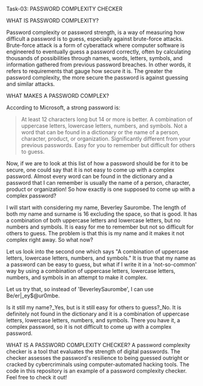 Task-03: PASSWORD COMPLEXITY CHECKER

WHAT IS PASSWORD COMPLEXITY?

Password complexity or  password strength, is a way of measuring how difficult a password is to guess, especially against brute-force attacks. 
Brute-force attack is a form of cyberattack where computer software is engineered to eventually guess a password correctly, often by calculating thousands of possibilities through names, words, letters, symbols, and information gathered from previous password breaches. 
In other words, it refers to requirements that gauge how secure it is. 
The greater the password complexity, the more secure the password is against guessing and similar attacks. 

WHAT MAKES A PASSWORD COMPLEX?

According to Microsoft, a strong password is:
>At least 12 characters long but 14 or more is better.
>A combination of uppercase letters, lowercase letters, numbers, and symbols.
>Not a word that can be found in a dictionary or the name of a person, character, product, or organization.
>Significantly different from your previous passwords.
>Easy for you to remember but difficult for others to guess.

Now, if we are to look at this list of how a password should be for it to be secure, one could say that it is not easy to come up with a complex password. 
Almost every word can be found in the dictionary and a password that I can remember is usually the name of a person, character, product or organization! So how exactly is one supposed to come up with a complex password?

I will start with considering my name, Beverley Saurombe. 
The length of both my name and surname is 16 excluding the space, so that is good. 
It has a combination of both uppercase letters and lowercase letters, but no numbers and symbols.
It is easy for me to remember but not so difficult for others to guess. 
The problem is that this is my name and it makes it not complex right away. So what now?

Let us look into the second one which says "A combination of uppercase letters, lowercase letters, numbers, and symbols."
It is true that my name as a password can be easy to guess, but what if I write it in a 'not-so-common' way by using a combination of uppercase letters, lowercase letters, numbers, and symbols in an attempt to make it complex.

Let us try that, so instead of 'BeverleySaurombe', I can use Be\/er|_ey$@ur0mbe.

Is it still my name?_Yes, but is it still easy for others to guess?_No. 
It is definitely not found in the dictionary and it is a combination of uppercase letters, lowercase letters, numbers, and symbols. There you have it, a complex password, so it is not difficult to come up with a complex password.

WHAT IS A PASSWORD COMPLEXITY CHECKER?
A password complexity checker is a tool that evaluates the strength of digital passwords. The checker assesses the password's resilience to being guessed outright or cracked by cybercriminals using computer-automated hacking tools.
The code in this repository is an example of a password complexity checker. Feel free to check it out!
